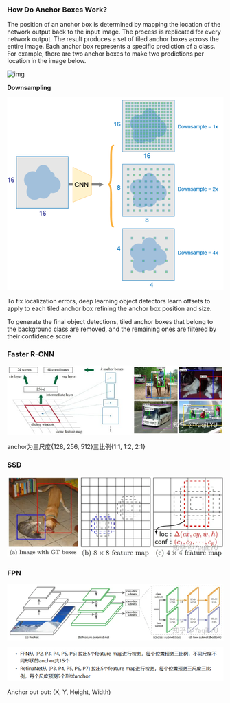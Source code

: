### How Do Anchor Boxes Work?

The position of an anchor box is determined by mapping the location of the network output  back to the input image. The process is replicated for every network output. The result produces a set of tiled anchor boxes across the entire image. Each anchor box represents a specific prediction of a class. For example, there are two anchor boxes to make two  predictions per location in the image below.

![img](https://www.mathworks.com/help/vision/ug/anchorbox2.png)

**Downsampling**

![image-20230112102650265](../../../img/Typora/Anchors/image-20230112102650265.png)

To fix localization errors, deep learning object detectors learn offsets to apply to each tiled anchor box refining the anchor box position and size.



To generate the final object detections, tiled anchor boxes that belong to the        background class are removed, and the remaining ones are filtered by their confidence score



### Faster R-CNN

![image-20230112100632288](../../../img/Typora/Anchors/image-20230112100632288.png)

anchor为三尺度{128, 256, 512}三比例{1:1, 1:2, 2:1}

### SSD

![image-20230112100954184](../../../img/Typora/Anchors/image-20230112100954184.png)

### FPN

![image-20230112101125848](../../../img/Typora/Anchors/image-20230112101125848.png)

![image-20230112101212313](../../../img/Typora/Anchors/image-20230112101212313.png)

Anchor out put:  (X, Y, Height, Width)



